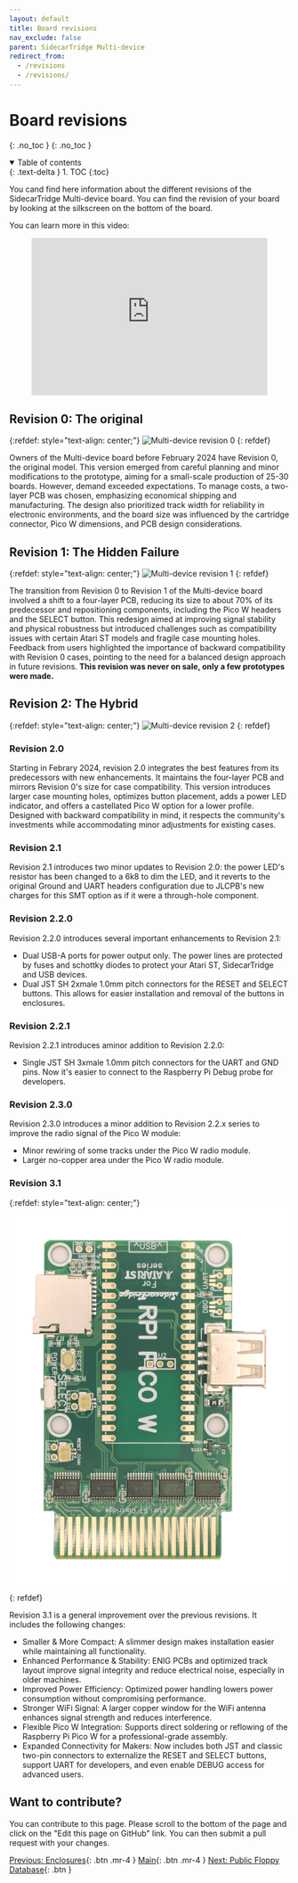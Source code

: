 ```yaml
---
layout: default
title: Board revisions
nav_exclude: false
parent: SidecarTridge Multi-device
redirect_from:
  - /revisions
  - /revisions/
---
```


# Board revisions
{: .no_toc }
{: .no_toc }

<details open markdown="block">
  <summary>
    Table of contents
  </summary>
  {: .text-delta }
1. TOC
{:toc}
</details>

You cand find here information about the different revisions of the SidecarTridge Multi-device board. You can find the revision of your board by looking at the silkscreen on the bottom of the board.

You can learn more in this video:

<figure class="video_container" style="position: relative; padding-bottom: 56.25%; height: 0; overflow: hidden; max-width: 100%; background: #000;">
    <iframe style="position: absolute; top: 0; left: 0; width: 100%; height: 100%; border: 0;"
        src="https://www.youtube-nocookie.com/embed/RvREQNScEzE?iv_load_policy=3&amp;modestbranding=1&amp;playsinline=1&amp;showinfo=0&amp;rel=0&amp;enablejsapi=1;loading=lazy"
        allowfullscreen allowtransparency></iframe>
</figure>


## Revision 0: The original

{:refdef: style="text-align: center;"}
![Multi-device revision 0](https://sidecartridge.com/assets/blog/images/sidecart-rev0.png)
{: refdef}


Owners of the Multi-device board before February 2024 have Revision 0, the original model. This version emerged from careful planning and minor modifications to the prototype, aiming for a small-scale production of 25-30 boards. However, demand exceeded expectations. To manage costs, a two-layer PCB was chosen, emphasizing economical shipping and manufacturing. The design also prioritized track width for reliability in electronic environments, and the board size was influenced by the cartridge connector, Pico W dimensions, and PCB design considerations.

## Revision 1: The Hidden Failure

{:refdef: style="text-align: center;"}
![Multi-device revision 1](https://sidecartridge.com/assets/blog/images/sidecart-rev1.png)
{: refdef}

The transition from Revision 0 to Revision 1 of the Multi-device board involved a shift to a four-layer PCB, reducing its size to about 70% of its predecessor and repositioning components, including the Pico W headers and the SELECT button. This redesign aimed at improving signal stability and physical robustness but introduced challenges such as compatibility issues with certain Atari ST models and fragile case mounting holes. Feedback from users highlighted the importance of backward compatibility with Revision 0 cases, pointing to the need for a balanced design approach in future revisions. **This revision was never on sale, only a few prototypes were made.**

## Revision 2: The Hybrid

{:refdef: style="text-align: center;"}
![Multi-device revision 2](https://sidecartridge.com/assets/blog/images/sidecart-rev2.png)
{: refdef}

### Revision 2.0
Starting in Febrary 2024, revision 2.0 integrates the best features from its predecessors with new enhancements. It maintains the four-layer PCB and mirrors Revision 0's size for case compatibility. This version introduces larger case mounting holes, optimizes button placement, adds a power LED indicator, and offers a castellated Pico W option for a lower profile. Designed with backward compatibility in mind, it respects the community's investments while accommodating minor adjustments for existing cases.

### Revision 2.1
Revision 2.1 introduces two minor updates to Revision 2.0: the power LED's resistor has been changed to a 6k8 to dim the LED, and it reverts to the original Ground and UART headers configuration due to JLCPB's new charges for this SMT option as if it were a through-hole component.

### Revision 2.2.0
Revision 2.2.0 introduces several important enhancements to Revision 2.1:
- Dual USB-A ports for power output only.  The power lines are protected by fuses and schottky diodes to protect your Atari ST, SidecarTridge and USB devices.
- Dual JST SH 2xmale 1.0mm pitch connectors for the RESET and SELECT buttons.  This allows for easier installation and removal of the buttons in enclosures.

### Revision 2.2.1
Revision 2.2.1 introduces aminor addition to Revision 2.2.0:
- Single JST SH 3xmale 1.0mm pitch connectors for the UART and GND pins.  Now it's easier to connect to the Raspberry Pi Debug probe for developers.

### Revision 2.3.0
Revision 2.3.0 introduces a minor addition to Revision 2.2.x series to improve the radio signal of the Pico W module:
- Minor rewiring of some tracks under the Pico W radio module.
- Larger no-copper area under the Pico W radio module.

### Revision 3.1

{:refdef: style="text-align: center;"}
![Multi-device revision 3.1](/sidecartridge-multidevice/assets/images/BOARD-3.1-KIT-TOP.png)
{: refdef}

Revision 3.1 is a general improvement over the previous revisions. It includes the following changes:
- Smaller & More Compact: A slimmer design makes installation easier while maintaining all functionality.
- Enhanced Performance & Stability: ENIG PCBs and optimized track layout improve signal integrity and reduce electrical noise, especially in older machines.
- Improved Power Efficiency: Optimized power handling lowers power consumption without compromising performance.
- Stronger WiFi Signal: A larger copper window for the WiFi antenna enhances signal strength and reduces interference.
- Flexible Pico W Integration: Supports direct soldering or reflowing of the Raspberry Pi Pico W for a professional-grade assembly.
- Expanded Connectivity for Makers: Now includes both JST and classic two-pin connectors to externalize the RESET and SELECT buttons, support UART for developers, and even enable DEBUG access for advanced users.


## Want to contribute?

You can contribute to this page. Please scroll to the bottom of the page and click on the "Edit this page on GitHub" link. You can then submit a pull request with your changes.

[Previous: Enclosures](/sidecartridge-multidevice/cases/){: .btn .mr-4 }
[Main](/sidecartridge-multidevice/){: .btn .mr-4 }
[Next: Public Floppy Database](/sidecartridge-multidevice/publicfloppydb/){: .btn }